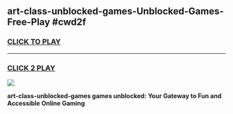 
## art-class-unblocked-games-Unblocked-Games-Free-Play #cwd2f
<h3>
<a href="https://us.freeplayer.one?title=art-class-unblocked-games&ref=9M">CLICK TO PLAY</a></h3>
<hr>

<h3>
<a href="https://us.freeplayer.one?title=art-class-unblocked-games&ref=9M">CLICK 2 PLAY</a>
  
</h3>

<a href="https://us.freeplayer.one?title=art-class-unblocked-games&ref=9M"><img src="https://clearcache.store/games.png"></a>


**art-class-unblocked-games games unblocked: Your Gateway to Fun and Accessible Online Gaming**
